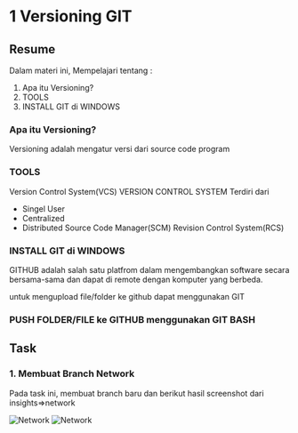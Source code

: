 # 1 Versioning GIT

## Resume
Dalam materi ini, Mempelajari tentang :
1. Apa itu Versioning? 
2. TOOLS
3. INSTALL GIT di WINDOWS

### Apa itu Versioning?
Versioning adalah mengatur versi dari source code program

### TOOLS
Version Control System(VCS)
VERSION CONTROL SYSTEM Terdiri dari
- Singel User
- Centralized
- Distributed
Source Code Manager(SCM)
Revision Control System(RCS)

### INSTALL GIT di WINDOWS

GITHUB adalah salah satu platfrom dalam mengembangkan software secara bersama-sama dan dapat di remote dengan komputer yang berbeda.


untuk mengupload file/folder ke github dapat menggunakan GIT 

### PUSH FOLDER/FILE ke GITHUB menggunakan GIT BASH

## Task
### 1. Membuat Branch Network
Pada task ini, membuat branch baru dan berikut hasil screenshot dari insights=>network

![Network](./Screenshot/Tugas1.JPG)
![Network](./Screenshot/vscode.JPG)


